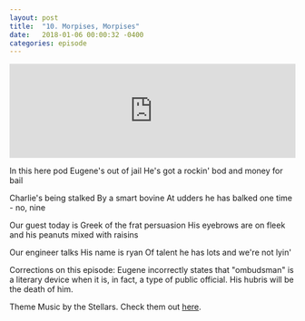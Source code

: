 ```yaml
---
layout: post
title:  "10. Morpises, Morpises"
date:   2018-01-06 00:00:32 -0400
categories: episode
---
```

<iframe width="100%" height="166" scrolling="no" frameborder="no" src="https://w.soundcloud.com/player/?url=https%3A//api.soundcloud.com/tracks/381901271&amp;color=%23ff5500&amp;auto_play=false&amp;hide_related=false&amp;show_comments=true&amp;show_user=true&amp;show_reposts=false&amp;show_teaser=true"></iframe>

In this here pod
Eugene's out of jail
He's got a rockin' bod
and money for bail

Charlie's being stalked
By a smart bovine
At udders he has balked
one time - no, nine

Our guest today is Greek
of the frat persuasion
His eyebrows are on fleek
and his peanuts mixed with raisins

Our engineer talks
His name is ryan
Of talent he has lots
and we're not lyin'

Corrections on this episode: Eugene incorrectly states that "ombudsman" is a literary device when it is, in fact, a type of public official. His hubris will be the death of him.

Theme Music by the Stellars. Check them out [here][bandcamp].

[bandcamp]: http://the-stellars.bandcamp.com.
